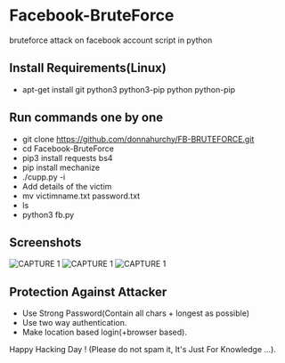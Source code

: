 # Facebook-BruteForce
bruteforce attack on facebook account script in python

## Install Requirements(Linux)
* apt-get install git python3 python3-pip python python-pip

## Run commands one by one
* git clone https://github.com/donnahurchy/FB-BRUTEFORCE.git
* cd Facebook-BruteForce
* pip3 install requests bs4
* pip install mechanize
* ./cupp.py -i
* Add details of the victim
* mv victimname.txt password.txt
* ls
* python3 fb.py 

## Screenshots
![CAPTURE 1](https://github.com/IAmBlackHacker/Facebook-BruteForce/blob/master/Screenshots/Capture1.JPG)
![CAPTURE 1](https://github.com/IAmBlackHacker/Facebook-BruteForce/blob/master/Screenshots/Capture2.JPG)
![CAPTURE 1](https://github.com/IAmBlackHacker/Facebook-BruteForce/blob/master/Screenshots/Capture3.JPG)

## Protection Against Attacker
* Use Strong Password(Contain all chars + longest as possible)
* Use two way authentication.
* Make location based login(+browser based).





Happy Hacking Day ! (Please do not spam it, It's Just For Knowledge ...).
~~~
